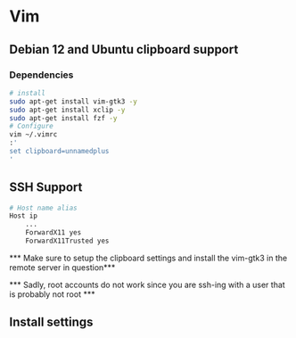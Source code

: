 # Vim

## Debian 12 and Ubuntu clipboard support

### Dependencies

```sh
# install 
sudo apt-get install vim-gtk3 -y
sudo apt-get install xclip -y
sudo apt-get install fzf -y
# Configure
vim ~/.vimrc
:'
set clipboard=unnamedplus
'
```

## SSH Support

```sh
# Host name alias
Host ip
    ...
	ForwardX11 yes
    ForwardX11Trusted yes
```

*** Make sure to setup the clipboard settings and install the vim-gtk3 in the remote server in question***

*** Sadly, root accounts do not work since you are ssh-ing with a user that is probably not root ***

## Install settings

```sh

```
